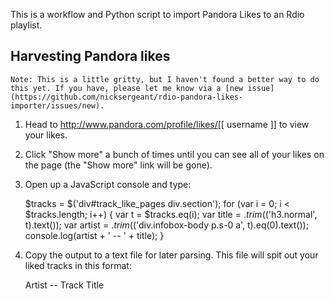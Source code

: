 This is a workflow and Python script to import Pandora Likes to an Rdio playlist.

## Harvesting Pandora likes

    Note: This is a little gritty, but I haven't found a better way to do this yet. If you have, please let me know via a [new issue](https://github.com/nicksergeant/rdio-pandora-likes-importer/issues/new).

1. Head to http://www.pandora.com/profile/likes/[[ username ]] to view your likes.
2. Click "Show more" a bunch of times until you can see all of your likes on the page (the "Show more" link will be gone).
3. Open up a JavaScript console and type:

    $tracks = $('div#track_like_pages div.section');
    for (var i = 0; i < $tracks.length; i++) {
        var t = $tracks.eq(i);
        var title = $.trim($('h3.normal', t).text());
        var artist = $.trim($('div.infobox-body p.s-0 a', t).eq(0).text());
        console.log(artist + ' -- ' + title);
    }

4. Copy the output to a text file for later parsing. This file will spit out your liked tracks in this format:

    Artist -- Track Title
